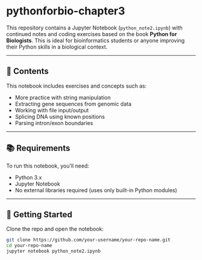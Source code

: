 # pythonforbio-chapter3

This repository contains a Jupyter Notebook (`python_note2.ipynb`) with continued notes and coding exercises based on the book **Python for Biologists**. This is ideal for bioinformatics students or anyone improving their Python skills in a biological context.

---

## 🧪 Contents

This notebook includes exercises and concepts such as:

- More practice with string manipulation  
- Extracting gene sequences from genomic data  
- Working with file input/output  
- Splicing DNA using known positions  
- Parsing intron/exon boundaries   

---

## 📚 Requirements

To run this notebook, you'll need:

- Python 3.x  
- Jupyter Notebook  
- No external libraries required (uses only built-in Python modules)

---

## 🚀 Getting Started

Clone the repo and open the notebook:

```bash
git clone https://github.com/your-username/your-repo-name.git
cd your-repo-name
jupyter notebook python_note2.ipynb
